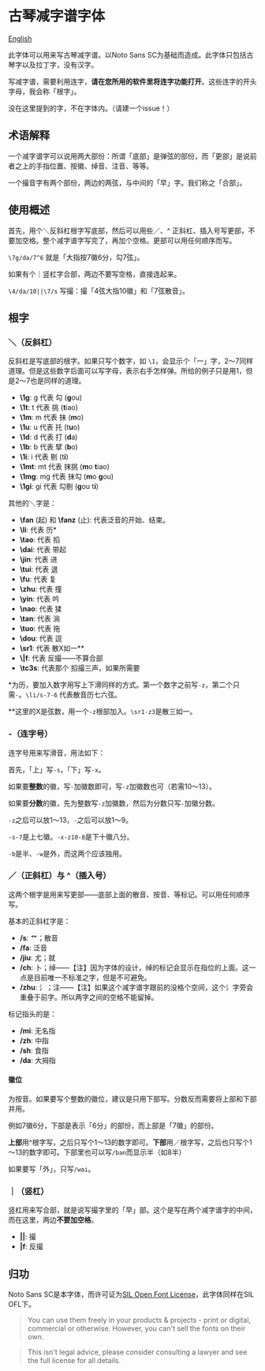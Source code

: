 # 古琴减字谱字体

[English](./readme.md)

此字体可以用来写古琴减字谱。以Noto Sans SC为基础而造成。此字体只包括古琴字以及拉丁字，没有汉字。

写减字谱，需要利用连字，**请在您所用的软件里将连字功能打开**。这些连字的开头字母，我会称「根字」。

没在这里提到的字，不在字体内。（请建一个issue！）

## 术语解释

一个减字谱字可以说用两大部份：所谓「底部」是弹弦的部份，而「更部」是说前者之上的手指位置、按徽、绰音、注音、等等。

一个撮音字有两个部份，两边的两弦，与中间的「早」字。我们称之「合部」。

## 使用概述

首先，用个＼反斜杠根字写底部，然后可以用些／、^ 正斜杠、插入号写更部，不要加空格。整个减字谱字写完了，再加个空格。更部可以用任何顺序而写。

`\7g/da/7^6` 就是「大指按7徽6分，勾7弦」。

如果有个｜竖杠字合部，两边不要写空格，直接连起来。

`\4/da/10||\7/s` 写撮：撮「4弦大指10徽」和「7弦散音」。

## 根字

### ＼（反斜杠）

反斜杠是写底部的根字。如果只写个数字，如 `\1`，会显示个「一」字，2～7同样道理。但是这些数字后面可以写字母，表示右手怎样弹。所给的例子只是用1，但是2～7也是同样的道理。

* **\\1g**: g 代表 勾 (**g**ou)
* **\\1t**: t 代表 挑 (**t**iao)
* **\\1m**: m 代表 抹 (**m**o)
* **\\1u**: u 代表 托 (t**u**o)
* **\\1d**: d 代表 打 (**d**a)
* **\\1b**: b 代表 擘 (**b**o)
* **\\1i**: i 代表 剔 (t**i**)
* **\\1mt**: mt 代表 抹挑 (**m**o **t**iao)
* **\\1mg**: mg 代表 抹勾 (**m**o **g**ou)
* **\\1gi**: gi 代表 勾剔 (**g**ou t**i**)

其他的＼字是：

* **\\fan** (起) 和 **\\fanz** (止): 代表泛音的开始、结束。
* **\\li**: 代表 历*
* **\\tao**: 代表 搯
* **\\dai**: 代表 带起
* **\\jin**: 代表 进
* **\\tui**: 代表 退
* **\\fu**: 代表 复
* **\\zhu**: 代表 撞
* **\\yin**: 代表 吟
* **\\nao**: 代表 猱
* **\\tan**: 代表 淌
* **\\tuo**: 代表 拖
* **\\dou**: 代表 逗
* **\\sr1**: 代表 散X如一**
* **\\|f**: 代表 反撮——不算合部
* **\\tc3s**: 代表那个 搯撮三声，如果所需要

\*为历，要加入数字用写上下滑同样的方式。第一个数字之前写`-z`，第二个只需`-`。`\li/s-7-6` 代表散音历七六弦。

\*\*这里的X是弦数，用一个`-z`根部加入。`\sr1-z3`是散三如一。

### -（连字号）

连字号用来写滑音，用法如下：

首先，「上」写`-s`，「下」写`-x`。

如果要**整数**的徽，写`-`加徽数即可，写`-z`加徽数也可（若需10～13）。

如果要**分数**的徽，先为整数写`-z`加徽数，然后为分数只写`-`加徽分数。

`-z`之后可以放1～13，`-`之后可以放1～9。

`-s-7`是上七徽。`-x-z10-8`是下十徽八分。

`-b`是半、`-w`是外，而这两个应该独用。

### ／（正斜杠）与 ^（插入号）

这两个根字是用来写更部——底部上面的散音、按音、等标记。可以用任何顺序写。

基本的正斜杠字是：

* **/s**: 艹；散音
* **/fa**: 泛音
* **/jiu**: 尤；就
* **/ch**: 卜；绰——【注】因为字体的设计，绰的标记会显示在指位的上面。这一点是目前唯一不标准之字，但是不可避免。
* **/zhu**: 氵；注——【注】如果这个减字谱字跟前的没格个空间，这个氵字旁会重叠于前字。所以两字之间的空格不能留掉。

标记指头的是：

* **/mi**: 无名指
* **/zh**: 中指
* **/sh**: 食指
* **/da**: 大拇指

#### 徽位

为按音。如果要写个整数的徽位，建议是只用下部写。分数反而需要将上部和下部并用。

例如7徽6分，下部是表示「6分」的部份，而上部是「7徽」的部份。

**上部**用^根字写，之后只写个1～13的数字即可。**下部**用／根字写，之后也只写个1～13的数字即可。下部里也可以写`/ban`而显示半（如8半）

如果要写「外」，只写`/wai`。

### ｜（竖杠）

竖杠用来写合部，就是说写撮字里的「早」部。这个是写在两个减字谱字的中间，而在这里，两边**不要加空格**。

* **||**: 撮
* **|f**: 反撮

## 归功

Noto Sans SC是本字体，而许可证为[SIL Open Font License](https://scripts.sil.org/cms/scripts/page.php?site_id=nrsi&id=OFL)，此字体同样在SIL OFL下。

>  You can use them freely in your products & projects - print or digital, commercial or otherwise. However, you can't sell the fonts on their own.

> This isn't legal advice, please consider consulting a lawyer and see the full license for all details. 